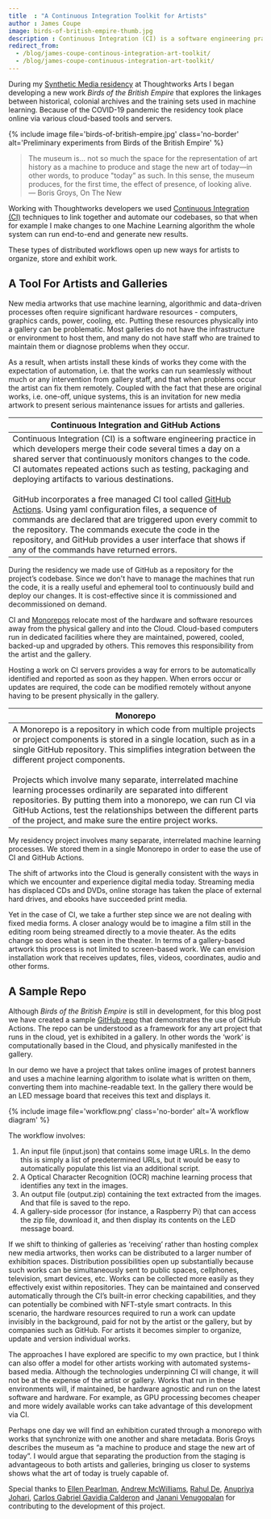 ```yaml
---
title  : "A Continuous Integration Toolkit for Artists"
author : James Coupe
image: birds-of-british-empire-thumb.jpg
description : Continuous Integration (CI) is a software engineering practice in which developers merge their code several times a day on a shared server that continuously monitors changes to the code. CI automates repeated actions such as testing, packaging and deploying artifacts to various destinations.
redirect_from:
  - /blog/james-coupe-continous-integration-art-toolkit/
  - /blog/james-coupe-continuous-integration-art-toolkit/
---
```

During my [Synthetic Media residency](/blog/welcoming-new-residents-synthetic-media/) at Thoughtworks Arts I began developing a new work *Birds of the British Empire* that explores the linkages between historical, colonial archives and the training sets used in machine learning. Because of the COVID-19 pandemic the residency took place online via various cloud-based tools and servers.

{% include image file='birds-of-british-empire.jpg'
   class='no-border'
   alt='Preliminary experiments from Birds of the British Empire' %}
> The museum is… not so much the space for the representation of art history as a machine to produce and stage the new art of today—in other words, to produce "today” as such. In this sense, the museum produces, for the first time, the effect of presence, of looking alive.<br><span class='quotee'>— Boris Groys, On The New</span>

Working with Thoughtworks developers we used [Continuous Integration (CI)](https://en.wikipedia.org/wiki/Continuous_integration) techniques to link together and automate our codebases, so that when for example I make changes to one Machine Learning algorithm the whole system can run end-to-end and generate new results.

These types of distributed workflows open up new ways for artists to organize, store and exhibit work.

<!--excerpt-ends-->

## A Tool For Artists and Galleries
New media artworks that use machine learning, algorithmic and data-driven processes often require significant hardware resources - computers, graphics cards, power, cooling, etc. Putting these resources physically into a gallery can be problematic. Most galleries do not have the infrastructure or environment to host them, and many do not have staff who are trained to maintain them or diagnose problems when they occur.

As a result, when artists install these kinds of works they come with the expectation of automation, i.e. that the works can run seamlessly without much or any intervention from gallery staff, and that when problems occur the artist can fix them remotely. Coupled with the fact that these are original works, i.e. one-off, unique systems, this is an invitation for new media artwork to present serious maintenance issues for artists and galleries.

| Continuous Integration and GitHub Actions |
| -------- |
|Continuous Integration (CI) is a software engineering practice in which developers merge their code several times a day on a shared server that continuously monitors changes to the code. CI automates repeated actions such as testing, packaging and deploying artifacts to various destinations.<br><br>GitHub incorporates a free managed CI tool called [GitHub Actions](https://github.com/features/actions). Using yaml configuration files, a sequence of commands are declared that are triggered upon every commit to the repository. The commands execute the code in the repository, and GitHub provides a user interface that shows if any of the commands have returned errors.|

During the residency we made use of GitHub as a repository for the project’s codebase. Since we don't have to manage the machines that run the code, it is a really useful and ephemeral tool to continuously build and deploy our changes. It is cost-effective since it is commissioned and decommissioned on demand.

CI and [Monorepos](https://en.wikipedia.org/wiki/Monorepo) relocate most of the hardware and software resources away from the physical gallery and into the Cloud. Cloud-based computers run in dedicated facilities where they are maintained, powered, cooled, backed-up and upgraded by others. This removes this responsibility from the artist and the gallery.

Hosting a work on CI servers provides a way for errors to be automatically identified and reported as soon as they happen. When errors occur or updates are required, the code can be modified remotely without anyone having to be present physically in the gallery.

| Monorepo |
| -------- |
|A Monorepo is a repository in which code from multiple projects or project components is stored in a single location, such as in a single GitHub repository. This simplifies integration between the different project components.<br><br>Projects which involve many separate, interrelated machine learning processes ordinarily are separated into different repositories. By putting them into a monorepo, we can run CI via GitHub Actions, test the relationships between the different parts of the project, and make sure the entire project works.|

My residency project involves many separate, interrelated machine learning processes. We stored them in a single Monorepo in order to ease the use of CI and GitHub Actions.

The shift of artworks into the Cloud is generally consistent with the ways in which we encounter and experience digital media today. Streaming media has displaced CDs and DVDs, online storage has taken the place of external hard drives, and ebooks have succeeded print media.

Yet in the case of CI, we take a further step since we are not dealing with fixed media forms. A closer analogy would be to imagine a film still in the editing room being streamed directly to a movie theater. As the edits change so does what is seen in the theater. In terms of a gallery-based artwork this process is not limited to screen-based work. We can envision installation work that receives updates, files, videos, coordinates, audio and other forms.

## A Sample Repo
Although *Birds of the British Empire* is still in development, for this blog post we have created a sample [GitHub repo](https://github.com/anupriyajo/continuous-arts) that demonstrates the use of GitHub Actions. The repo can be understood as a framework for any art project that runs in the cloud, yet is exhibited in a gallery. In other words the ‘work’ is computationally based in the Cloud, and physically manifested in the gallery.

In our demo we have a project that takes online images of protest banners and uses a machine learning algorithm to isolate what is written on them, converting them into machine-readable text. In the gallery there would be an LED message board that receives this text and displays it.

{% include image file='workflow.png'
   class='no-border' alt='A workflow diagram' %}

The workflow involves:

1. An input file (input.json) that contains some image URLs. In the demo this is simply a list of predetermined URLs, but it would be easy to automatically populate this list via an additional script.
1. A Optical Character Recognition (OCR) machine learning process that identifies any text in the images.
1. An output file (output.zip) containing the text extracted from the images. And that file is saved to the repo.
1. A gallery-side processor (for instance, a Raspberry Pi) that can access the zip file, download it, and then display its contents on the LED message board.

If we shift to thinking of galleries as ‘receiving’ rather than hosting complex new media artworks, then works can be distributed to a larger number of exhibition spaces. Distribution possibilities open up substantially because such works can be simultaneously sent to public spaces, cellphones, television, smart devices, etc. Works can be collected more easily as they effectively exist within repositories. They can be maintained and conserved automatically through the CI’s built-in error checking capabilities, and they can potentially be combined with NFT-style smart contracts. In this scenario, the hardware resources required to run a work can update invisibly in the background, paid for not by the artist or the gallery, but by companies such as GitHub. For artists it becomes simpler to organize, update and version individual works.

The approaches I have explored are specific to my own practice, but I think can also offer a model for other artists working with automated systems-based media. Although the technologies underpinning CI will change, it will not be at the expense of the artist or gallery. Works that run in these environments will, if maintained, be hardware agnostic and run on the latest software and hardware. For example, as GPU processing becomes cheaper and more widely available works can take advantage of this development via CI.

Perhaps one day we will find an exhibition curated through a monorepo with works that synchronize with one another and share metadata. Boris Groys describes the museum as  “a machine to produce and stage the new art of today”. I would argue that separating the production from the staging is advantageous to both artists and galleries, bringing us closer to systems shows what the art of today is truely capable of.

Special thanks to [Ellen Pearlman](/bio/ellen-pearlman/), [Andrew McWilliams](/bio/andrew-mcwilliams/), [Rahul De](https://www.thoughtworks.com/profiles/rahul-de), [Anupriya Johari](https://www.linkedin.com/in/anupriyajo/), [Carlos Gabriel Gavidia Calderon](https://www.linkedin.com/in/cgavidia/?originalSubdomain=uk) and [Janani Venugopalan](https://www.linkedin.com/in/janani-venugopalan-7197103a/) for contributing to the development of this project.